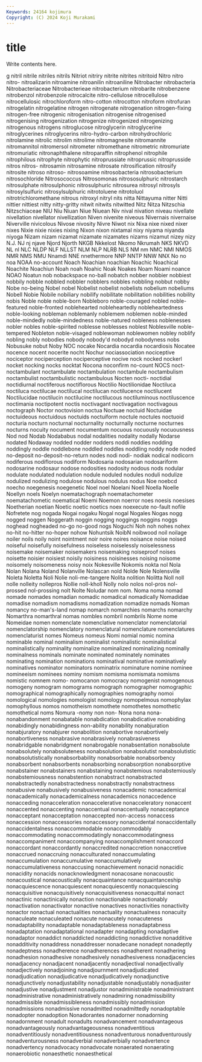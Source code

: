 ```yaml
---
Keywords: 24164 kojimura
Copyright: (C) 2024 Koji Murakami
---
```


# title

Write contents here.



g nitril
nitrile nitriles nitrils Nitriot nitriry nitrite nitrites nitritoid Nitro nitro
nitro- nitroalizarin nitroamine nitroanilin nitroaniline Nitrobacter nitrobacteria Nitrobacteriaceae Nitrobacterieae nitrobacterium
nitrobarite nitrobenzene nitrobenzol nitrobenzole nitrocalcite nitro-cellulose nitrocellulose nitrocellulosic nitrochloroform nitro-cotton
nitrocotton nitroform nitrofuran nitrogelatin nitrogelatine nitrogen nitrogenate nitrogenation nitrogen-fixing nitrogen-free
nitrogenic nitrogenisation nitrogenise nitrogenised nitrogenising nitrogenization nitrogenize nitrogenized nitrogenizing nitrogenous
nitrogens nitroglucose nitroglycerin nitroglycerine nitroglycerines nitroglycerins nitro-hydro-carbon nitrohydrochloric nitrolamine nitrolic
nitrolim nitrolime nitromagnesite nitromannite nitromannitol nitromersol nitrometer nitromethane nitrometric nitromuriate
nitromuriatic nitronaphthalene nitroparaffin nitrophenol nitrophile nitrophilous nitrophyte nitrophytic nitroprussiate nitroprussic
nitroprusside nitros nitros- nitrosamin nitrosamine nitrosate nitrosification nitrosify nitrosite nitroso
nitroso- nitrosoamine nitrosobacteria nitrosobacterium nitrosochloride Nitrosococcus Nitrosomonas nitrososulphuric nitrostarch nitrosulphate
nitrosulphonic nitrosulphuric nitrosurea nitrosyl nitrosyls nitrosylsulfuric nitrosylsulphuric nitrotoluene nitrotoluol nitrotrichloromethane
nitrous nitroxyl nitryl nits nitta Nittayuma nitter Nitti nittier nittiest
nitty nitty-gritty nitwit nitwits nitwitted Nitz Nitza Nitzschia Nitzschiaceae NIU
Niu Niuan Niue Niuean Niv nival nivation niveau nivellate nivellation
nivellator nivellization Niven nivenite niveous Nivernais nivernaise Niverville nivicolous Nivose
nivosity Nivre Niwot nix Nixa nixe nixed nixer nixes Nixie
nixie nixies nixing Nixon nixon nixtamal nixy niyama niyanda niyoga
Nizam nizam nizamat nizamate nizamates nizams nizamut nizey nizy N.J.
NJ nj njave Njord Njorth NKGB Nkkelost Nkomo Nkrumah NKS
NKVD NL nl NLC NLDP NLF NLLST NLM NLP NLRB
NLS NM nm NMC NMI NMOS NMR NMS NMU Nnamdi
NNE nnethermore NNP NNTP NNW NNX No no noa NOAA
no-account Noach Noachian noachian Noachic Noachical Noachite Noachiun Noah noah
Noahic Noak Noakes Noam Noami noance NOAO Noatun nob nobackspace
no-ball nobatch nobber nobbier nobbiest nobbily nobble nobbled nobbler nobblers
nobbles nobbling nobbut nobby Nobe no-being Nobel nobel Nobelist nobelist
nobelists nobelium nobeliums Nobell Nobie Nobile nobiliary nobilify nobilitate nobilitation
nobilities nobility nobis Noble noble noble-born Nobleboro noble-couraged nobled noble-featured
noble-fronted noblehearted nobleheartedly nobleheartedness noble-looking nobleman noblemanly noblemem noblemen noble-minded
noble-mindedly noble-mindedness noble-natured nobleness noblenesses nobler nobles noble-spirited noblesse noblesses
noblest Noblesville noble-tempered Nobleton noble-visaged noblewoman noblewomen nobley noblify nobling
nobly nobodies nobody nobody'd nobodyd nobodyness nobs Nobusuke nobut Noby
NOC nocake Nocardia nocardia nocardiosis Nocatee nocence nocent nocerite nocht
Nochur nociassociation nociceptive nociceptor nociperception nociperceptive nocive nock nocked nockerl
nocket nocking nocks nocktat Nocona noconfirm no-count NOCS noct- noctambulant
noctambulate noctambulation noctambule noctambulism noctambulist noctambulistic noctambulous Nocten nocti- noctidial
noctidiurnal noctiferous noctiflorous Noctilio Noctilionidae Noctiluca noctiluca noctilucae noctilucal noctilucan
noctilucence noctilucent Noctilucidae noctilucin noctilucine noctilucous noctiluminous noctiluscence noctimania noctipotent
noctis noctivagant noctivagation noctivagous noctograph Noctor noctovision noctua Noctuae noctuid
Noctuidae noctuideous noctuidous noctuids noctuiform noctule noctules noctuoid nocturia nocturn
nocturnal nocturnality nocturnally nocturne nocturnes nocturns nocuity nocument nocumentum nocuous
nocuously nocuousness Nod nod Nodab Nodababus nodal nodalities nodality nodally
Nodarse nodated Nodaway nodded nodder nodders noddi noddies nodding noddingly
noddle noddlebone noddled noddles noddling noddy node noded no-deposit no-deposit-no-return
nodes nodi nodi- nodiak nodical nodicorn nodiferous nodiflorous nodiform Nodosaria
nodosarian nodosariform nodosarine nodosaur nodose nodosities nodosity nodous nods nodular
nodulate nodulated nodulation nodule noduled nodules noduli nodulize nodulized nodulizing
nodulose nodulous nodulus nodus Noe noebcd noecho noegenesis noegenetic Noel
noel Noelani Noell Noella Noelle Noellyn noels Noelyn noematachograph noematachometer
noematachometic noematical Noemi Noemon noerror noes noesis noesises Noetherian noetian
Noetic noetic noetics noex noexecute no-fault nofile Nofretete nog nogada
Nogai nogaku Nogal nogal Nogales Nogas nogg nogged noggen Noggerath
noggin nogging noggings noggins noggs noghead nogheaded no-go no-good nogs
Noguchi Noh noh nohes nohex no-hit no-hitter no-hoper nohow Nohuntsik
NoibN noibwood noil noilage noiler noils noily noint nointment noir
noire noires noisance noise noised noiseful noisefully noisefulness noiseless noiselessly
noiselessness noisemake noisemaker noisemakers noisemaking noiseproof noises noisette noisier noisiest
noisily noisiness noisinesses noising noisome noisomely noisomeness noisy noix Nokesville
Nokomis nokta nol Nola Nolan Nolana Noland Nolanville Nolascan nold
Nolde Nole Nolensville Noleta Noletta Noli Nolie noli-me-tangere Nolita nolition
Nolitta Noll noll nolle nolleity nollepros Nollie noll-kholl Nolly nolo
nolos nol-pros nol-prossed nol-prossing nolt Nolte Noludar nom nom. Noma
noma nomad nomade nomades nomadian nomadic nomadical nomadically Nomadidae nomadise
nomadism nomadisms nomadization nomadize nomads Noman nomancy no-man's-land nomap nomarch
nomarchies nomarchs nomarchy Nomarthra nomarthral nomas nombles nombril nombrils Nome
nome Nomeidae nomen nomenclate nomenclative nomenclator nomenclatorial nomenclatorship nomenclatory nomenclatural
nomenclature nomenclatures nomenclaturist nomes Nomeus nomeus Nomi nomial nomic nomina
nominable nominal nominalism nominalist nominalistic nominalistical nominalistically nominality nominalize nominalized
nominalizing nominally nominalness nominals nominate nominated nominately nominates nominating nomination
nominations nominatival nominative nominatively nominatives nominator nominators nominatrix nominature nomine
nominee nomineeism nominees nominy nomism nomisma nomismata nomisms nomistic nomnem
nomo- nomocanon nomocracy nomogenist nomogenous nomogeny nomogram nomograms nomograph nomographer
nomographic nomographical nomographically nomographies nomography nomoi nomological nomologies nomologist nomology
nomopelmous nomophylax nomophyllous nomos nomotheism nomothete nomothetes nomothetic nomothetical noms
Nomura -nomy non non- Nona nona nona- nonabandonment nonabatable nonabdication
nonabdicative nonabiding nonabidingly nonabidingness non-ability nonability nonabjuration nonabjuratory nonabjurer nonabolition
nonabortive nonabortively nonabortiveness nonabrasive nonabrasively nonabrasiveness nonabridgable nonabridgment nonabrogable nonabsentation
nonabsolute nonabsolutely nonabsoluteness nonabsolution nonabsolutist nonabsolutistic nonabsolutistically nonabsorbability nonabsorbable nonabsorbency
nonabsorbent nonabsorbents nonabsorbing nonabsorption nonabsorptive nonabstainer nonabstainers nonabstaining nonabstemious nonabstemiously
nonabstemiousness nonabstention nonabstract nonabstracted nonabstractedly nonabstractedness nonabstractly nonabstractness nonabusive nonabusively
nonabusiveness nonacademic nonacademical nonacademically nonacademicalness nonacademics nonaccedence nonacceding nonacceleration nonaccelerative
nonacceleratory nonaccent nonaccented nonaccenting nonaccentual nonaccentually nonacceptance nonacceptant nonacceptation nonaccepted
non-access nonaccess nonaccession nonaccessories nonaccessory nonaccidental nonaccidentally nonaccidentalness nonaccommodable nonaccommodably
nonaccommodating nonaccommodatingly nonaccommodatingness nonaccompaniment nonaccompanying nonaccomplishment nonaccord nonaccordant nonaccordantly nonaccredited
nonaccretion nonaccretive nonaccrued nonaccruing nonacculturated nonaccumulating nonaccumulation nonaccumulative nonaccumulatively nonaccumulativeness
nonaccusing nonachievement nonacid nonacidic nonacidity nonacids nonacknowledgment nonacosane nonacoustic nonacoustical
nonacoustically nonacquaintance nonacquaintanceship nonacquiescence nonacquiescent nonacquiescently nonacquiescing nonacquisitive nonacquisitively nonacquisitiveness
nonacquittal nonact nonactinic nonactinically nonaction nonactionable nonactionably nonactivation nonactivator nonactive
nonactives nonactivities nonactivity nonactor nonactual nonactualities nonactuality nonactualness nonacuity nonaculeate
nonaculeated nonacute nonacutely nonacuteness nonadaptability nonadaptable nonadaptableness nonadaptabness nonadaptation nonadaptational
nonadapter nonadapting nonadaptive nonadaptor nonaddict nonaddicted nonaddicting nonaddictive nonadditive nonadditivity
nonaddress nonaddresser nonadecane nonadept nonadeptly nonadeptness nonadherence nonadherences nonadherent nonadhering
nonadhesion nonadhesive nonadhesively nonadhesiveness nonadjacencies nonadjacency nonadjacent nonadjacently nonadjectival nonadjectivally
nonadjectively nonadjoining nonadjournment nonadjudicated nonadjudication nonadjudicative nonadjudicatively nonadjunctive nonadjunctively nonadjustability
nonadjustable nonadjustably nonadjuster nonadjustive nonadjustment nonadjustor nonadministrable nonadministrant nonadministrative nonadministratively
nonadmiring nonadmissibility nonadmissible nonadmissibleness nonadmissibly nonadmission nonadmissions nonadmissive nonadmitted nonadmittedly
nonadoptable nonadopter nonadoption Nonadorantes nonadorner nonadorning nonadornment nonadult nonadults nonadvancement
nonadvantageous nonadvantageously nonadvantageousness nonadventitious nonadventitiously nonadventitiousness nonadventurous nonadventurously nonadventurousness nonadverbial
nonadverbially nonadvertence nonadvertency nonadvocacy nonadvocate nonaerated nonaerating nonaerobiotic nonaesthetic nonaesthetical
